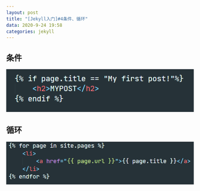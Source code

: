 ```yaml
---
layout: post
title: "[Jekyll入门]#4条件、循环"
data: 2020-9-24 19:58
categories: jekyll
---
```


## 条件


![4-1](/assets/jekyll/4-1.png)


## 循环

![4-2](/assets/jekyll/4-2.png)

